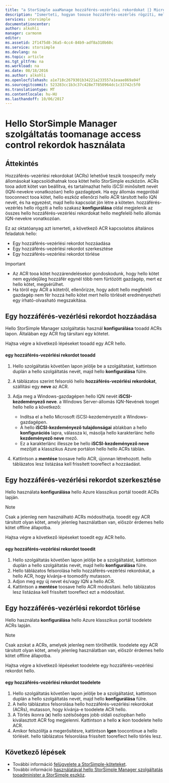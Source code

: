 ```yaml
---
title: "a StorSimple aaaManage hozzáférés-vezérlési rekordokat |} Microsoft Docs"
description: "Ismerteti, hogyan toouse hozzáférés-vezérlés rögzíti, mely állomásokat kapcsolódhatnak tooa kötet hello StorSimple eszköz (ACRs) toodetermine."
services: storsimple
documentationcenter: 
author: alkohli
manager: carmonm
editor: 
ms.assetid: 2f1475d8-36a5-4cc4-84b9-adf8a310b60c
ms.service: storsimple
ms.devlang: na
ms.topic: article
ms.tgt_pltfrm: na
ms.workload: na
ms.date: 08/18/2016
ms.author: alkohli
ms.openlocfilehash: a1e718c2679301b34221a233557a1eaae869a94f
ms.sourcegitcommit: 523283cc1b3c37c428e77850964dc1c33742c5f0
ms.translationtype: MT
ms.contentlocale: hu-HU
ms.lasthandoff: 10/06/2017
---
```

# <a name="use-hello-storsimple-manager-service-toomanage-access-control-records"></a>Hello StorSimple Manager szolgáltatás toomanage access control rekordok használata
## <a name="overview"></a>Áttekintés
Hozzáférés-vezérlési rekordokat (ACRs) lehetővé teszik toospecify mely állomásokat kapcsolódhatnak tooa kötet hello StorSimple eszközön. ACRs tooa adott kötet van beállítva, és tartalmazhat hello iSCSI minősített nevét (IQN-nevekre vonatkozóan) hello gazdagépek. Ha egy állomás megpróbál tooconnect tooa kötet, hello eszköz ellenőrzi hello ACR társított hello IQN nevét, és ha egyezést, majd hello kapcsolat jön létre a köteten. hozzáférés-vezérlés hello rögzíti a hello szakasz **konfigurálása** oldal megjelenik az összes hello hozzáférés-vezérlési rekordokat hello megfelelő hello állomás IQN-nevekre vonatkozóan.

Ez az oktatóanyag azt ismerteti, a következő ACR kapcsolatos általános feladatok hello:

* Egy hozzáférés-vezérlési rekordot hozzáadása 
* Egy hozzáférés-vezérlési rekordot szerkesztése 
* Egy hozzáférés-vezérlési rekordot törlése 

> [!IMPORTANT]
> * Az ACR tooa kötet hozzárendelésekor gondoskodunk, hogy hello kötet nem egyidejűleg hozzáfér egynél több nem fürtözött gazdagép, mert ez hello kötet, megsérülhet. 
> * Ha töröl egy ACR a kötetről, ellenőrizze, hogy adott hello megfelelő gazdagép nem fér hozzá hello kötet mert hello törlését eredményezheti egy írható-olvasható megszakítása.
> 
> 

## <a name="add-an-access-control-record"></a>Egy hozzáférés-vezérlési rekordot hozzáadása
Hello StorSimple Manager szolgáltatás használ **konfigurálása** tooadd ACRs lapon. Általában egy ACR fog társítani egy kötetet.

Hajtsa végre a következő lépéseket tooadd egy ACR hello.

#### <a name="tooadd-an-access-control-record"></a>egy hozzáférés-vezérlési rekordot tooadd
1. Hello szolgáltatás követően lapon jelölje be a szolgáltatást, kattintson duplán a hello szolgáltatás nevét, majd hello **konfigurálása** fülre.
2. A táblázatos szerint felsoroló hello **hozzáférés-vezérlési rekordokat**, szállítási egy **neve** az ACR.
3. Adja meg a Windows-gazdagépen hello IQN nevét **iSCSI-kezdeményező neve**. a Windows Server-állomás IQN-Nevének tooget hello hello a következő:
   
   * Indítsa el a hello Microsoft iSCSI-kezdeményezőt a Windows-gazdagépen.
   * A hello **iSCSI-kezdeményező tulajdonságai** ablakban a hello **konfigurációs** lapra, válassza ki, másolja hello karakterlánc hello **kezdeményező neve** mező.
   * Ez a karakterlánc illessze be hello **iSCSI-kezdeményező neve** mezőjét a klasszikus Azure portálon hello hello ACRs táblán.
4. Kattintson a **mentése** toosave hello ACR, újonnan létrehozott. hello táblázatos lesz listázása kell frissített tooreflect a hozzáadást.

## <a name="edit-an-access-control-record"></a>Egy hozzáférés-vezérlési rekordot szerkesztése
Hello használata **konfigurálása** hello Azure klasszikus portál tooedit ACRs lapján. 

> [!NOTE]
> Csak a jelenleg nem használható ACRs módosíthatja. tooedit egy ACR társított olyan kötet, amely jelenleg használatban van, először érdemes hello kötet offline állapotba.
> 
> 

Hajtsa végre a következő lépéseket tooedit egy ACR hello.

#### <a name="tooedit-an-access-control-record"></a>egy hozzáférés-vezérlési rekordot tooedit
1. Hello szolgáltatás követően lapon jelölje be a szolgáltatást, kattintson duplán a hello szolgáltatás nevét, majd hello **konfigurálása** fülre.
2. Hello táblázatos felsorolása hello hozzáférés-vezérlési rekordokat, a hello ACR, hogy kívánja-e toomodify mutasson.
3. Adjon meg egy új nevet és/vagy IQN a hello ACR.
4. Kattintson a **mentése** toosave hello ACR módosítani. hello táblázatos lesz listázása kell frissített tooreflect ezt a módosítást.

## <a name="delete-an-access-control-record"></a>Egy hozzáférés-vezérlési rekordot törlése
Hello használata **konfigurálása** hello Azure klasszikus portál toodelete ACRs lapján. 

> [!NOTE]
> Csak azokat a ACRs, amelyek jelenleg nem törölhetők. toodelete egy ACR társított olyan kötet, amely jelenleg használatban van, először érdemes hello kötet offline állapotba.
> 
> 

Hajtsa végre a következő lépéseket toodelete egy hozzáférés-vezérlési rekordot hello.

#### <a name="toodelete-an-access-control-record"></a>egy hozzáférés-vezérlési rekordot toodelete
1. Hello szolgáltatás követően lapon jelölje be a szolgáltatást, kattintson duplán a hello szolgáltatás nevét, majd hello **konfigurálása** fülre.
2. A hello táblázatos felsorolása hello hozzáférés-vezérlési rekordokat (ACRs), mutasson, hogy kívánja-e toodelete ACR hello.
3. A Törlés ikonra (**x**) hello szélsőséges jobb oldali oszlopban hello kiválasztott ACR fog megjelenni. Kattintson a hello **x** ikon toodelete hello ACR.
4. Amikor felszólítja a megerősítésre, kattintson **Igen** toocontinue a hello törlését. hello táblázatos felsorolása frissített tooreflect hello törlés lesz.

## <a name="next-steps"></a>Következő lépések
* További információ [felügyelete a StorSimple-köteteket](storsimple-manage-volumes.md).
* További információ [használatával hello StorSimple Manager szolgáltatás tooadminister a StorSimple eszköz](storsimple-manager-service-administration.md).

